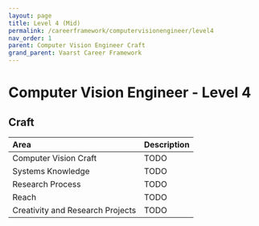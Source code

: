 ```yaml
---
layout: page
title: Level 4 (Mid)
permalink: /careerframework/computervisionengineer/level4
nav_order: 1
parent: Computer Vision Engineer Craft
grand_parent: Vaarst Career Framework
---
```


# Computer Vision Engineer - Level 4

## Craft

|Area          | Description       |
|:-------------|:------------------|
| Computer Vision Craft | TODO |
| Systems Knowledge | TODO |
| Research Process | TODO |
| Reach | TODO |
| Creativity and Research Projects | TODO |
